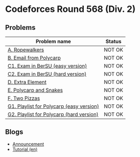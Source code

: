 # Codeforces Round 568 (Div. 2)

## Problems

|Problem name|Status|
|------------|---------|
| [A. Ropewalkers](problems/A._Ropewalkers.md)|NOT OK|
| [B. Email from Polycarp](problems/B._Email_from_Polycarp.md)|NOT OK|
| [C1. Exam in BerSU (easy version)](problems/C1._Exam_in_BerSU_(easy_version).md)|NOT OK|
| [C2. Exam in BerSU (hard version)](problems/C2._Exam_in_BerSU_(hard_version).md)|NOT OK|
| [D. Extra Element](problems/D._Extra_Element.md)|NOT OK|
| [E. Polycarp and Snakes](problems/E._Polycarp_and_Snakes.md)|NOT OK|
| [F. Two Pizzas](problems/F._Two_Pizzas.md)|NOT OK|
| [G1. Playlist for Polycarp (easy version)](problems/G1._Playlist_for_Polycarp_(easy_version).md)|NOT OK|
| [G2. Playlist for Polycarp (hard version)](problems/G2._Playlist_for_Polycarp_(hard_version).md)|NOT OK|
## Blogs

- [Announcement](blogs/Announcement.md)
- [Tutorial (en)](blogs/Tutorial_(en).md)
